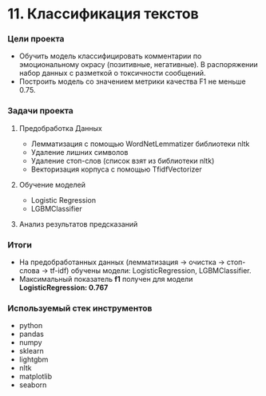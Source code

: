 # 11. Классификация текстов

### Цели проекта

- Обучить модель классифицировать комментарии по эмоциональному окрасу (позитивные, негативные). В распоряжении набор данных с разметкой о токсичности сообщений.
- Построить модель со значением метрики качества F1 не меньше 0.75.

### Задачи проекта

1. Предобработка Данных  
    - Лемматизация с помощью WordNetLemmatizer библиотеки nltk  
    - Удаление лишних символов  
    - Удаление стоп-слов (список взят из библиотеки nltk)  
    - Векторизация корпуса с помощью TfidfVectorizer  
2. Обучение моделей  
    - Logistic Regression  
    - LGBMClassifier 

3. Анализ результатов предсказаний

### Итоги

- На предобработанных данных (лемматизация -> очистка -> стоп-слова -> tf-idf) обучены модели: LogisticRegression, LGBMClassifier.
- Максимальный показатель **f1** получен для модели **LogisticRegression: 0.767**  

### Используемый стек инструментов

- python
- pandas
- numpy
- sklearn
- lightgbm
- nltk
- matplotlib
- seaborn
